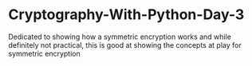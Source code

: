 # Cryptography-With-Python-Day-3
Dedicated to showing how a symmetric encryption works and while definitely not practical, this is good at showing the concepts at play for symmetric encryption
